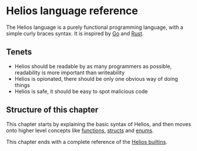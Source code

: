 # Helios language reference

The Helios language is a purely functional programming language, with a simple curly braces syntax. It is inspired by [Go](https://go.dev) and [Rust](https://www.rust-lang.org).

## Tenets

- Helios should be readable by as many programmers as possible, readability is more important than writeability
- Helios is opionated, there should be only one obvious way of doing things
- Helios is safe, it should be easy to spot malicious code

## Structure of this chapter

This chapter starts by explaining the basic syntax of Helios, and then moves onto higher level concepts like [functions](./functions.md), [structs](./structs.md) and [enums](./enums.md).

This chapter ends with a complete reference of the [Helios builtins](./builtins/index.md).